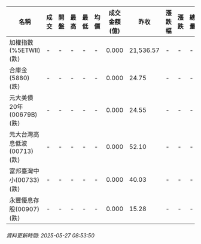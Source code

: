 | 名稱 | 成交 | 開盤 | 最高 | 最低 | 均價 | 成交金額(億) | 昨收 | 漲跌幅 | 漲跌 | 總量 | 昨量 | 振幅 |
| -------- | -------- | -------- | -------- |-------- | -------- | -------- |-------- |-------- |-------- | -------- | -------- |-------- |
|加權指數(%5ETWII) (跌)|-|-|-|-|-|0.000|21,536.57|-|-|-|-|0.00%|
|合庫金(5880) (跌)|-|-|-|-|-|0.000|24.75|-|-|-|-|0.00%|
|元大美債20年(00679B) (跌)|-|-|-|-|-|0.000|24.55|-|-|-|-|0.00%|
|元大台灣高息低波(00713) (跌)|-|-|-|-|-|0.000|52.10|-|-|-|-|0.00%|
|富邦臺灣中小(00733) (跌)|-|-|-|-|-|0.000|40.03|-|-|-|-|0.00%|
|永豐優息存股(00907) (跌)|-|-|-|-|-|0.000|15.28|-|-|-|-|0.00%|
###### 資料更新時間: 2025-05-27 08:53:50